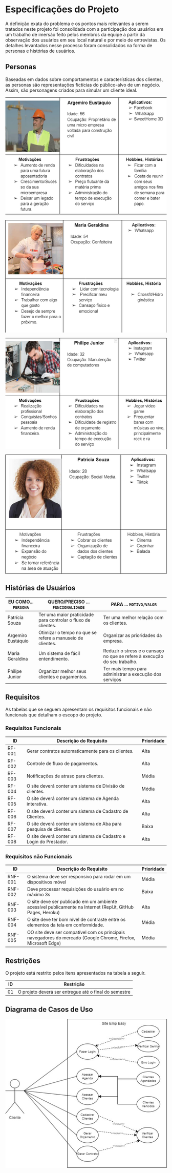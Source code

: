 # Especificações do Projeto

A definição exata do problema e os pontos mais relevantes a serem tratados neste projeto foi consolidada com a participação dos usuários em um trabalho de imersão feito pelos membros da equipe a partir da observação dos usuários em seu local natural e por meio de entrevistas. Os detalhes levantados nesse processo foram consolidados na forma de personas e histórias de usuários.

## Personas

Baseadas em dados sobre comportamentos e características dos clientes, as personas são representações fictícias do público-alvo de um negócio. Assim, são personagens criados para simular um cliente ideal.


![Argemiro](https://github.com/ICEI-PUC-Minas-PMV-ADS/pmv-ads-2022-2-e2-proj-int-t6-gestao-adm-para-prestadores-de-servicos/blob/1e456539631e743a2db8e5648dcf1b978d89403e/IMG/Argemiro%20Eustaquio.png)

![Maria](https://github.com/ICEI-PUC-Minas-PMV-ADS/pmv-ads-2022-2-e2-proj-int-t6-gestao-adm-para-prestadores-de-servicos/blob/e0257cad3f746be8ccf0e582c75df3ec9961c075/IMG/Maria%20Geraldina.png)

![Philipe](https://github.com/ICEI-PUC-Minas-PMV-ADS/pmv-ads-2022-2-e2-proj-int-t6-gestao-adm-para-prestadores-de-servicos/blob/e0257cad3f746be8ccf0e582c75df3ec9961c075/IMG/PHILLIPE%20JUNIOR.png)

![Patricia](https://github.com/ICEI-PUC-Minas-PMV-ADS/pmv-ads-2022-2-e2-proj-int-t6-gestao-adm-para-prestadores-de-servicos/blob/e0257cad3f746be8ccf0e582c75df3ec9961c075/IMG/Patricia%20Souza.png)

## Histórias de Usuários

|EU COMO... `PERSONA`     | QUERO/PRECISO ... `FUNCIONALIDADE`                                  |PARA ... `MOTIVO/VALOR`                                              |
|-------------------------|---------------------------------------------------------------------|---------------------------------------------------------------------|
|Patrícia Souza           | Ter uma maior praticidade para controlar o fluxo de clientes.  | Ter uma melhor relação com os clientes.                                  |
|Argemiro Eustáquio       | Otimizar o tempo no que se refere a manuseio de clientes.      | Organizar as prioridades da empresa.                                     |
|Maria Geraldina          | Um sistema de fácil entendimento.                              | Reduzir o stress e o cansaço no que se refere à execução do seu trabalho.|
|Philipe Junior           | Organizar melhor seus clientes e pagamentos.                   | Ter mais tempo para administrar a execução dos serviços                  |


## Requisitos

As tabelas que se seguem apresentam os requisitos funcionais e não funcionais que detalham o escopo do projeto.

### Requisitos Funcionais

|ID    | Descrição do Requisito                                                                                  | Prioridade |
|------|---------------------------------------------------------------------------------------------------------|------------|
|RF-001| Gerar contratos automaticamente para os clientes.                                                        | Alta       | 
|RF-002| Controle de fluxo de pagamentos.                                                                         | Alta       |
|RF-003| Notificações de atraso para clientes.                                                                    | Média      |
|RF-004| O site deverá conter um sistema de Divisão de clientes.                                                  | Média      |
|RF-005| O site deverá conter um sistema de Agenda interativa.                                                    | Alta       |
|RF-006| O site deverá conter um sistema de Cadastro de Clientes.                                                 | Alta       |
|RF-007| O site deverá conter um sistema de Aba para pesquisa de clientes.                                        | Baixa      |
|RF-008| O site deverá conter um sistema de Cadastro e Login do Prestador.                                        | Alta       |


### Requisitos não Funcionais

|ID     | Descrição do Requisito  |Prioridade |
|-------|-------------------------|----|
|RNF-001| O sistema deve ser responsivo para rodar em um dispositivos móvel | Média | 
|RNF-002| Deve processar requisições do usuário em no máximo 3s |  Baixa | 
|RNF-003| O site deve ser publicado em um ambiente acessível publicamente na Internet (Repl.it, GitHub Pages, Heroku) |  Alta | 
|RNF-004| O site deve ter bom nível de contraste entre os elementos da tela em conformidade. |  Média |
|RNF-005| OO site deve ser compatível com os principais navegadores do mercado (Google Chrome, Firefox, Microsoft Edge) |  Média |



## Restrições

O projeto está restrito pelos itens apresentados na tabela a seguir.

|ID| Restrição                                             |
|--|-------------------------------------------------------|
|01| O projeto deverá ser entregue até o final do semestre |



## Diagrama de Casos de Uso

![Diagrama de Casos de uso](https://github.com/ICEI-PUC-Minas-PMV-ADS/pmv-ads-2022-2-e2-proj-int-t6-gestao-adm-para-prestadores-de-servicos/blob/06db58209353ea12503768cb3ff53154d2558558/IMG/DiagramaDeCasoDeUso.jpeg)
